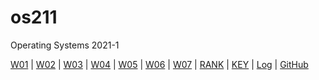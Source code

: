 # os211
Operating Systems 2021-1

[W01](W01/) |
[W02](W02/) |
[W03](W03/) |
[W04](W04/) |
[W05](W05/) |
[W06](W06/) |
[W07](W07/) |
[RANK](TXT/myrank.txt) |
[KEY](TXT/mypubkey.txt) |
[Log](TXT/mylog.txt) |
[GitHub](https://github.com/Andre-71/os211)
